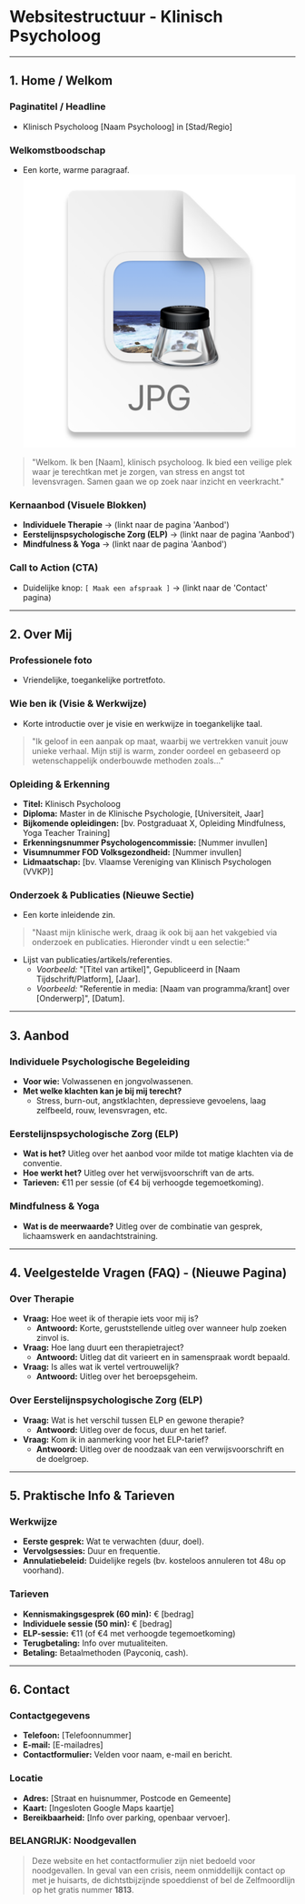 # Websitestructuur - Klinisch Psycholoog

---

## 1. Home / Welkom

### Paginatitel / Headline
*   Klinisch Psycholoog [Naam Psycholoog] in [Stad/Regio]

### Welkomstboodschap
*   Een korte, warme paragraaf.![img.png](img.png)
> "Welkom. Ik ben [Naam], klinisch psycholoog. Ik bied een veilige plek waar je terechtkan met je zorgen, van stress en angst tot levensvragen. Samen gaan we op zoek naar inzicht en veerkracht."

### Kernaanbod (Visuele Blokken)
*   **Individuele Therapie** -> (linkt naar de pagina 'Aanbod')
*   **Eerstelijnspsychologische Zorg (ELP)** -> (linkt naar de pagina 'Aanbod')
*   **Mindfulness & Yoga** -> (linkt naar de pagina 'Aanbod')

### Call to Action (CTA)
*   Duidelijke knop: `[ Maak een afspraak ]` -> (linkt naar de 'Contact' pagina)

---

## 2. Over Mij

### Professionele foto
*   Vriendelijke, toegankelijke portretfoto.

### Wie ben ik (Visie & Werkwijze)
*   Korte introductie over je visie en werkwijze in toegankelijke taal.
> "Ik geloof in een aanpak op maat, waarbij we vertrekken vanuit jouw unieke verhaal. Mijn stijl is warm, zonder oordeel en gebaseerd op wetenschappelijk onderbouwde methoden zoals..."

### Opleiding & Erkenning
*   **Titel:** Klinisch Psycholoog
*   **Diploma:** Master in de Klinische Psychologie, [Universiteit, Jaar]
*   **Bijkomende opleidingen:** [bv. Postgraduaat X, Opleiding Mindfulness, Yoga Teacher Training]
*   **Erkenningsnummer Psychologencommissie:** [Nummer invullen]
*   **Visumnummer FOD Volksgezondheid:** [Nummer invullen]
*   **Lidmaatschap:** [bv. Vlaamse Vereniging van Klinisch Psychologen (VVKP)]

### Onderzoek & Publicaties (Nieuwe Sectie)
*   Een korte inleidende zin.
> "Naast mijn klinische werk, draag ik ook bij aan het vakgebied via onderzoek en publicaties. Hieronder vindt u een selectie:"
*   Lijst van publicaties/artikels/referenties.
    *   *Voorbeeld:* "[Titel van artikel]", Gepubliceerd in [Naam Tijdschrift/Platform], [Jaar].
    *   *Voorbeeld:* "Referentie in media: [Naam van programma/krant] over [Onderwerp]", [Datum].

---

## 3. Aanbod

### Individuele Psychologische Begeleiding
*   **Voor wie:** Volwassenen en jongvolwassenen.
*   **Met welke klachten kan je bij mij terecht?**
    *   Stress, burn-out, angstklachten, depressieve gevoelens, laag zelfbeeld, rouw, levensvragen, etc.

### Eerstelijnspsychologische Zorg (ELP)
*   **Wat is het?** Uitleg over het aanbod voor milde tot matige klachten via de conventie.
*   **Hoe werkt het?** Uitleg over het verwijsvoorschrift van de arts.
*   **Tarieven:** €11 per sessie (of €4 bij verhoogde tegemoetkoming).

### Mindfulness & Yoga
*   **Wat is de meerwaarde?** Uitleg over de combinatie van gesprek, lichaamswerk en aandachtstraining.

---

## 4. Veelgestelde Vragen (FAQ) - (Nieuwe Pagina)

### Over Therapie
*   **Vraag:** Hoe weet ik of therapie iets voor mij is?
    *   **Antwoord:** Korte, geruststellende uitleg over wanneer hulp zoeken zinvol is.
*   **Vraag:** Hoe lang duurt een therapietraject?
    *   **Antwoord:** Uitleg dat dit varieert en in samenspraak wordt bepaald.
*   **Vraag:** Is alles wat ik vertel vertrouwelijk?
    *   **Antwoord:** Uitleg over het beroepsgeheim.

### Over Eerstelijnspsychologische Zorg (ELP)
*   **Vraag:** Wat is het verschil tussen ELP en gewone therapie?
    *   **Antwoord:** Uitleg over de focus, duur en het tarief.
*   **Vraag:** Kom ik in aanmerking voor het ELP-tarief?
    *   **Antwoord:** Uitleg over de noodzaak van een verwijsvoorschrift en de doelgroep.

---

## 5. Praktische Info & Tarieven

### Werkwijze
*   **Eerste gesprek:** Wat te verwachten (duur, doel).
*   **Vervolgsessies:** Duur en frequentie.
*   **Annulatiebeleid:** Duidelijke regels (bv. kosteloos annuleren tot 48u op voorhand).

### Tarieven
*   **Kennismakingsgesprek (60 min):** € [bedrag]
*   **Individuele sessie (50 min):** € [bedrag]
*   **ELP-sessie:** €11 (of €4 met verhoogde tegemoetkoming)
*   **Terugbetaling:** Info over mutualiteiten.
*   **Betaling:** Betaalmethoden (Payconiq, cash).

---

## 6. Contact

### Contactgegevens
*   **Telefoon:** [Telefoonnummer]
*   **E-mail:** [E-mailadres]
*   **Contactformulier:** Velden voor naam, e-mail en bericht.

### Locatie
*   **Adres:** [Straat en huisnummer, Postcode en Gemeente]
*   **Kaart:** [Ingesloten Google Maps kaartje]
*   **Bereikbaarheid:** [Info over parking, openbaar vervoer].

### **BELANGRIJK: Noodgevallen**
> Deze website en het contactformulier zijn niet bedoeld voor noodgevallen. In geval van een crisis, neem onmiddellijk contact op met je huisarts, de dichtstbijzijnde spoeddienst of bel de Zelfmoordlijn op het gratis nummer **1813**.